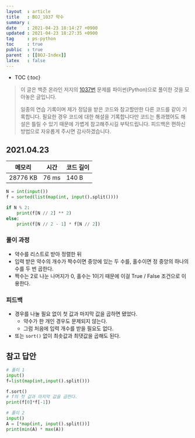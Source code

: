 ```yaml
---
layout  : article
title   : BOJ_1037 약수
summary : 
date    : 2021-04-23 18:14:27 +0900
updated : 2021-04-23 18:27:35 +0900
tag     : ps-python
toc     : true
public  : true
parent  : [[BOJ-Index]]
latex   : false
---
```

* TOC
{:toc}

>이 글은 백준 온라인 저지의 [1037번](https://www.acmicpc.net/problem/1037) 문제를 파이썬(Python)으로 풀이한 것을 모아놓은 글입니다.
>
> 일종의 연습 기록이며 제가 정답을 받은 코드와 참고할만한 다른 코드를 같이 기록합니다. 필요한 경우 코드에 대한 해설을 기록합니다만 코드는 통과했어도 해설은 틀릴 수 있기 때문에 가볍게 참고해주시길 부탁드립니다. 피드백은 편하신 방법으로 자유롭게 주시면 감사하겠습니다.

## 2021.04.23

| 메모리    | 시간  | 코드 길이 |
| --------- | ----- | --------- |
| 28776 KB  | 76 ms | 140 B     |

```python
N = int(input())
f = sorted(list(map(int, input().split())))

if N % 2:
    print(f[N // 2] ** 2)
else:
    print(f[N // 2 - 1] * f[N // 2])
```

### 풀이 과정

* 약수를 리스트로 받아 정렬한 뒤
* 입력 받은 약수의 개수가 짝수이면 중앙에 있는 두 수를, 홀수이면 정 중앙의 하나의 수를 두 번 곱한다.
* 짝수는 2로 나눈 나머지가 0, 홀수는 1이기 때문에 이걸 True / False 조건으로 이용한다.

### 피드백

* 경우를 나눌 필요 없이 첫 값과 마지막 값을 곱하면 됐었다.
    * 약수가 한 개인 경우도 문제되지 않는다.
    * 그럼 처음에 입력 개수를 받을 필요도 없다.
* 또는 `sort()` 없이 최솟값과 최댓값을 곱해도 된다.

## 참고 답안

```python
# 풀이 1
input()
f=list(map(int,input().split()))

f.sort()
# f의 첫 값과 마지막 값을 곱한다.
print(f[0]*f[-1])

# 풀이 2
input()
A = [*map(int, input().split())]
print(min(A) * max(A))
```

